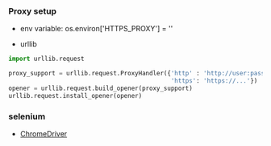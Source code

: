 
### Proxy setup
* env variable: 
os.environ['HTTPS_PROXY'] = ''

* urllib
```python
import urllib.request

proxy_support = urllib.request.ProxyHandler({'http' : 'http://user:pass@server:port', 
                                             'https': 'https://...'})
opener = urllib.request.build_opener(proxy_support)
urllib.request.install_opener(opener)
```

### selenium
* [ChromeDriver](https://chromedriver.chromium.org/)
